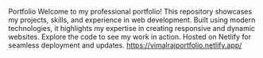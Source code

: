Portfolio
   Welcome to my professional portfolio! This repository showcases my projects, skills, and experience in web development. Built using modern technologies, it highlights my expertise in creating responsive and dynamic websites. Explore the code to see my work in action. Hosted on Netlify for seamless deployment and updates.
   https://vimalrajportfolio.netlify.app/

